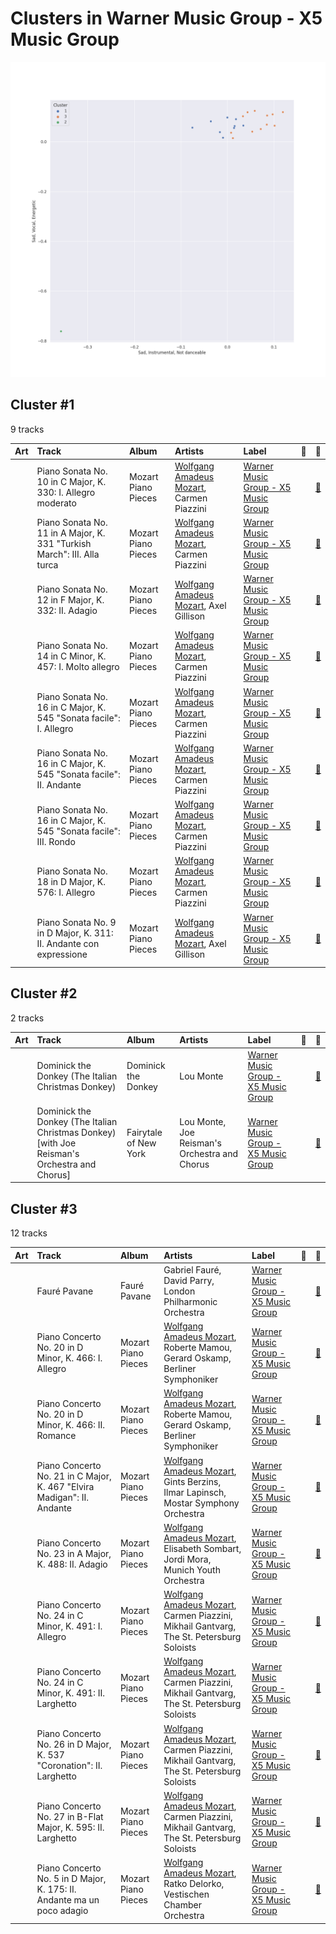 # Clusters in Warner Music Group - X5 Music Group

![Comparison of Cluster](../../../images/labels/warner_music_group___x5_music_group/clusters/clusters_scatter.png)

## Cluster #1

9 tracks

| Art | Track | Album | Artists | Label | 💚 | 🔗 |
|:---|:---|:---|:---|:---|:---|:---|
| <img src="https://i.scdn.co/image/ab67616d0000b273a78d6aa51909744b78778902" alt="" width="50" /> | Piano Sonata No. 10 in C Major, K. 330: I. Allegro moderato | Mozart Piano Pieces | [Wolfgang Amadeus Mozart](../../../../artists/wolfgang_amadeus_mozart/overview.md), Carmen Piazzini | [Warner Music Group - X5 Music Group](../..) | | [🔗](https://open.spotify.com/track/4bYKF903uYHuICjBBJ8ajX) |
| <img src="https://i.scdn.co/image/ab67616d0000b273a78d6aa51909744b78778902" alt="" width="50" /> | Piano Sonata No. 11 in A Major, K. 331 "Turkish March": III. Alla turca | Mozart Piano Pieces | [Wolfgang Amadeus Mozart](../../../../artists/wolfgang_amadeus_mozart/overview.md), Carmen Piazzini | [Warner Music Group - X5 Music Group](../..) | | [🔗](https://open.spotify.com/track/2OEYKSfs1UGUcyXahqdw7P) |
| <img src="https://i.scdn.co/image/ab67616d0000b273a78d6aa51909744b78778902" alt="" width="50" /> | Piano Sonata No. 12 in F Major, K. 332: II. Adagio | Mozart Piano Pieces | [Wolfgang Amadeus Mozart](../../../../artists/wolfgang_amadeus_mozart/overview.md), Axel Gillison | [Warner Music Group - X5 Music Group](../..) | | [🔗](https://open.spotify.com/track/004a5pvn9FmiF9jTujKiJp) |
| <img src="https://i.scdn.co/image/ab67616d0000b273a78d6aa51909744b78778902" alt="" width="50" /> | Piano Sonata No. 14 in C Minor, K. 457: I. Molto allegro | Mozart Piano Pieces | [Wolfgang Amadeus Mozart](../../../../artists/wolfgang_amadeus_mozart/overview.md), Carmen Piazzini | [Warner Music Group - X5 Music Group](../..) | | [🔗](https://open.spotify.com/track/1aDx9apuE3Jai42FyPvl4P) |
| <img src="https://i.scdn.co/image/ab67616d0000b273a78d6aa51909744b78778902" alt="" width="50" /> | Piano Sonata No. 16 in C Major, K. 545 "Sonata facile": I. Allegro | Mozart Piano Pieces | [Wolfgang Amadeus Mozart](../../../../artists/wolfgang_amadeus_mozart/overview.md), Carmen Piazzini | [Warner Music Group - X5 Music Group](../..) | | [🔗](https://open.spotify.com/track/6VAXPtvpk3jekxuRCTntMx) |
| <img src="https://i.scdn.co/image/ab67616d0000b273a78d6aa51909744b78778902" alt="" width="50" /> | Piano Sonata No. 16 in C Major, K. 545 "Sonata facile": II. Andante | Mozart Piano Pieces | [Wolfgang Amadeus Mozart](../../../../artists/wolfgang_amadeus_mozart/overview.md), Carmen Piazzini | [Warner Music Group - X5 Music Group](../..) | | [🔗](https://open.spotify.com/track/6q7iZv8b4xt4tppt53d18d) |
| <img src="https://i.scdn.co/image/ab67616d0000b273a78d6aa51909744b78778902" alt="" width="50" /> | Piano Sonata No. 16 in C Major, K. 545 "Sonata facile": III. Rondo | Mozart Piano Pieces | [Wolfgang Amadeus Mozart](../../../../artists/wolfgang_amadeus_mozart/overview.md), Carmen Piazzini | [Warner Music Group - X5 Music Group](../..) | | [🔗](https://open.spotify.com/track/1JLOh8aetP2T5OUPZnu4Jb) |
| <img src="https://i.scdn.co/image/ab67616d0000b273a78d6aa51909744b78778902" alt="" width="50" /> | Piano Sonata No. 18 in D Major, K. 576: I. Allegro | Mozart Piano Pieces | [Wolfgang Amadeus Mozart](../../../../artists/wolfgang_amadeus_mozart/overview.md), Carmen Piazzini | [Warner Music Group - X5 Music Group](../..) | | [🔗](https://open.spotify.com/track/7bv1oLv8wGSVp96UkZsPgJ) |
| <img src="https://i.scdn.co/image/ab67616d0000b273a78d6aa51909744b78778902" alt="" width="50" /> | Piano Sonata No. 9 in D Major, K. 311: II. Andante con expressione | Mozart Piano Pieces | [Wolfgang Amadeus Mozart](../../../../artists/wolfgang_amadeus_mozart/overview.md), Axel Gillison | [Warner Music Group - X5 Music Group](../..) | | [🔗](https://open.spotify.com/track/5OxM1YJI1qAzxpBPjTRiCn) |
## Cluster #2

2 tracks

| Art | Track | Album | Artists | Label | 💚 | 🔗 |
|:---|:---|:---|:---|:---|:---|:---|
| <img src="https://i.scdn.co/image/ab67616d0000b27305be7d29c5441585390b580f" alt="" width="50" /> | Dominick the Donkey (The Italian Christmas Donkey) | Dominick the Donkey | Lou Monte | [Warner Music Group - X5 Music Group](../..) | | [🔗](https://open.spotify.com/track/7kWD5fzU9Pkux4TQ5V5F3S) |
| <img src="https://i.scdn.co/image/ab67616d0000b273fec199ea327123ad967a3946" alt="" width="50" /> | Dominick the Donkey (The Italian Christmas Donkey) [with Joe Reisman's Orchestra and Chorus] | Fairytale of New York | Lou Monte, Joe Reisman's Orchestra and Chorus | [Warner Music Group - X5 Music Group](../..) | | [🔗](https://open.spotify.com/track/4EjOn21ToBHzjVnd6rqSyr) |
## Cluster #3

12 tracks

| Art | Track | Album | Artists | Label | 💚 | 🔗 |
|:---|:---|:---|:---|:---|:---|:---|
| <img src="https://i.scdn.co/image/ab67616d0000b27376a42530f861aa187f3ac1c2" alt="" width="50" /> | Fauré Pavane | Fauré Pavane | Gabriel Fauré, David Parry, London Philharmonic Orchestra | [Warner Music Group - X5 Music Group](../..) | | [🔗](https://open.spotify.com/track/2BzQ1604JsM3oNzaRYhnoG) |
| <img src="https://i.scdn.co/image/ab67616d0000b273a78d6aa51909744b78778902" alt="" width="50" /> | Piano Concerto No. 20 in D Minor, K. 466: I. Allegro | Mozart Piano Pieces | [Wolfgang Amadeus Mozart](../../../../artists/wolfgang_amadeus_mozart/overview.md), Roberte Mamou, Gerard Oskamp, Berliner Symphoniker | [Warner Music Group - X5 Music Group](../..) | | [🔗](https://open.spotify.com/track/78Ujl5rH38vlmaWJ2gkXCM) |
| <img src="https://i.scdn.co/image/ab67616d0000b273a78d6aa51909744b78778902" alt="" width="50" /> | Piano Concerto No. 20 in D Minor, K. 466: II. Romance | Mozart Piano Pieces | [Wolfgang Amadeus Mozart](../../../../artists/wolfgang_amadeus_mozart/overview.md), Roberte Mamou, Gerard Oskamp, Berliner Symphoniker | [Warner Music Group - X5 Music Group](../..) | | [🔗](https://open.spotify.com/track/2XY6ID1TAueZidFAfkjUCK) |
| <img src="https://i.scdn.co/image/ab67616d0000b273a78d6aa51909744b78778902" alt="" width="50" /> | Piano Concerto No. 21 in C Major, K. 467 "Elvira Madigan": II. Andante | Mozart Piano Pieces | [Wolfgang Amadeus Mozart](../../../../artists/wolfgang_amadeus_mozart/overview.md), Gints Berzins, Ilmar Lapinsch, Mostar Symphony Orchestra | [Warner Music Group - X5 Music Group](../..) | | [🔗](https://open.spotify.com/track/2ES32uE3jNNq9egqkqJ0Cy) |
| <img src="https://i.scdn.co/image/ab67616d0000b273a78d6aa51909744b78778902" alt="" width="50" /> | Piano Concerto No. 23 in A Major, K. 488: II. Adagio | Mozart Piano Pieces | [Wolfgang Amadeus Mozart](../../../../artists/wolfgang_amadeus_mozart/overview.md), Elisabeth Sombart, Jordi Mora, Munich Youth Orchestra | [Warner Music Group - X5 Music Group](../..) | | [🔗](https://open.spotify.com/track/7dF349cWZHlNnSUBdn1NkS) |
| <img src="https://i.scdn.co/image/ab67616d0000b273a78d6aa51909744b78778902" alt="" width="50" /> | Piano Concerto No. 24 in C Minor, K. 491: I. Allegro | Mozart Piano Pieces | [Wolfgang Amadeus Mozart](../../../../artists/wolfgang_amadeus_mozart/overview.md), Carmen Piazzini, Mikhail Gantvarg, The St. Petersburg Soloists | [Warner Music Group - X5 Music Group](../..) | | [🔗](https://open.spotify.com/track/2OA3ADPrHocxY3hOhgO3r6) |
| <img src="https://i.scdn.co/image/ab67616d0000b273a78d6aa51909744b78778902" alt="" width="50" /> | Piano Concerto No. 24 in C Minor, K. 491: II. Larghetto | Mozart Piano Pieces | [Wolfgang Amadeus Mozart](../../../../artists/wolfgang_amadeus_mozart/overview.md), Carmen Piazzini, Mikhail Gantvarg, The St. Petersburg Soloists | [Warner Music Group - X5 Music Group](../..) | | [🔗](https://open.spotify.com/track/1So9jHVpEqcbNX6rU9wUDC) |
| <img src="https://i.scdn.co/image/ab67616d0000b273a78d6aa51909744b78778902" alt="" width="50" /> | Piano Concerto No. 26 in D Major, K. 537 "Coronation": II. Larghetto | Mozart Piano Pieces | [Wolfgang Amadeus Mozart](../../../../artists/wolfgang_amadeus_mozart/overview.md), Carmen Piazzini, Mikhail Gantvarg, The St. Petersburg Soloists | [Warner Music Group - X5 Music Group](../..) | | [🔗](https://open.spotify.com/track/5u6hBSm9NCenBdZK5RvNnc) |
| <img src="https://i.scdn.co/image/ab67616d0000b273a78d6aa51909744b78778902" alt="" width="50" /> | Piano Concerto No. 27 in B-Flat Major, K. 595: II. Larghetto | Mozart Piano Pieces | [Wolfgang Amadeus Mozart](../../../../artists/wolfgang_amadeus_mozart/overview.md), Carmen Piazzini, Mikhail Gantvarg, The St. Petersburg Soloists | [Warner Music Group - X5 Music Group](../..) | | [🔗](https://open.spotify.com/track/04Vw5tlqRgimrmWnbuDI2O) |
| <img src="https://i.scdn.co/image/ab67616d0000b273a78d6aa51909744b78778902" alt="" width="50" /> | Piano Concerto No. 5 in D Major, K. 175: II. Andante ma un poco adagio | Mozart Piano Pieces | [Wolfgang Amadeus Mozart](../../../../artists/wolfgang_amadeus_mozart/overview.md), Ratko Delorko, Vestischen Chamber Orchestra | [Warner Music Group - X5 Music Group](../..) | | [🔗](https://open.spotify.com/track/4pdYTfl39K3FeRYEUFVVhI) |